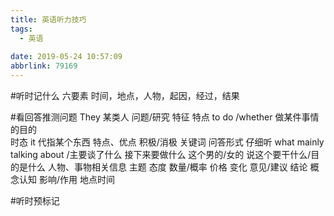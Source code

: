 ```yaml
---
title: 英语听力技巧
tags:
  - 英语
 
date: 2019-05-24 10:57:09
abbrlink: 79169
---
```

#听时记什么 六要素 时间，地点，人物，起因，经过，结果

#看回答推测问题
They   某类人   问题/研究     特征   特点
to do  /whether 做某件事情的目的    
时态
it 代指某个东西   特点、优点
积极/消极
关键词    问答形式   仔细听
what mainly talking about /主要谈了什么
接下来要做什么
这个男的/女的 说这个要干什么/目的是什么
人物、事物相关信息
主题
态度
数量/概率 价格 变化
意见/建议 结论
概念认知
影响/作用
地点时间

#听时预标记
